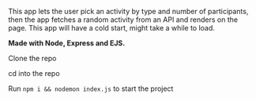 This app lets the user pick an activity by type and number of participants, then the app fetches a random activity from an API and renders on the page.
This app will have a cold start, might take a while to load.

**Made with Node, Express and EJS.**

Clone the repo

cd into the repo

Run `npm i && nodemon index.js` to start the project

